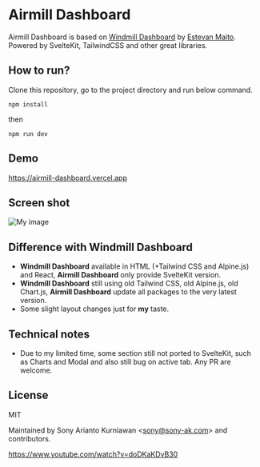 # Airmill Dashboard

Airmill Dashboard is based on [Windmill Dashboard](https://github.com/estevanmaito/windmill-dashboard) by [Estevan Maito](https://github.com/estevanmaito). Powered by SvelteKit, TailwindCSS and other great libraries.

## How to run?

Clone this repository, go to the project directory and run below command.

```
npm install
```

then

```
npm run dev
```

## Demo

https://airmill-dashboard.vercel.app

## Screen shot

![My image](https://raw.githubusercontent.com/sonyarianto/airmill-dashboard/main/airmill_dashboard-0.1.0.png?9832732)

## Difference with Windmill Dashboard

- **Windmill Dashboard** available in HTML (+Tailwind CSS and Alpine.js) and React, **Airmill Dashboard** only provide SvelteKit version.
- **Windmill Dashboard** still using old Tailwind CSS, old Alpine.js, old Chart.js, **Airmill Dashboard** update all packages to the very latest version.
- Some slight layout changes just for **my** taste.

## Technical notes

- Due to my limited time, some section still not ported to SvelteKit, such as Charts and Modal and also still bug on active tab. Any PR are welcome.

## License

MIT

Maintained by Sony Arianto Kurniawan <<sony@sony-ak.com>> and contributors.

https://www.youtube.com/watch?v=doDKaKDvB30

